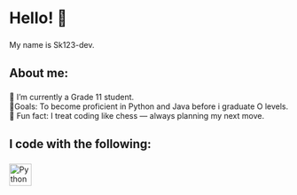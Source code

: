 <h1 align="left">Hello! 👋 </h1>

###

<p align="left">My name is Sk123-dev. </p>

###

<h2 align="left">About me: </h2>

###

<p align="left">🏫 I’m currently a Grade 11 student. <br>🎯Goals: To become proficient in Python and Java before i graduate O levels.<br>🎲 Fun fact: I treat coding like chess — always planning my next move.</p>

###

<h2 align="left">I code with the following: </h2>

###

<div align="left">
  <img src="https://cdn.jsdelivr.net/gh/devicons/devicon/icons/python/python-original.svg" height="40" alt="Python logo" />
  <img width="12" />
</div>

###
